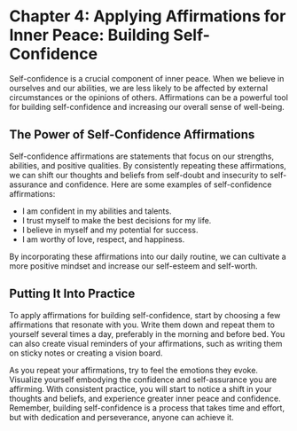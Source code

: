 Chapter 4: Applying Affirmations for Inner Peace: Building Self-Confidence
==========================================================================

Self-confidence is a crucial component of inner peace. When we believe in ourselves and our abilities, we are less likely to be affected by external circumstances or the opinions of others. Affirmations can be a powerful tool for building self-confidence and increasing our overall sense of well-being.

The Power of Self-Confidence Affirmations
-----------------------------------------

Self-confidence affirmations are statements that focus on our strengths, abilities, and positive qualities. By consistently repeating these affirmations, we can shift our thoughts and beliefs from self-doubt and insecurity to self-assurance and confidence. Here are some examples of self-confidence affirmations:

* I am confident in my abilities and talents.
* I trust myself to make the best decisions for my life.
* I believe in myself and my potential for success.
* I am worthy of love, respect, and happiness.

By incorporating these affirmations into our daily routine, we can cultivate a more positive mindset and increase our self-esteem and self-worth.

Putting It Into Practice
------------------------

To apply affirmations for building self-confidence, start by choosing a few affirmations that resonate with you. Write them down and repeat them to yourself several times a day, preferably in the morning and before bed. You can also create visual reminders of your affirmations, such as writing them on sticky notes or creating a vision board.

As you repeat your affirmations, try to feel the emotions they evoke. Visualize yourself embodying the confidence and self-assurance you are affirming. With consistent practice, you will start to notice a shift in your thoughts and beliefs, and experience greater inner peace and confidence. Remember, building self-confidence is a process that takes time and effort, but with dedication and perseverance, anyone can achieve it.


